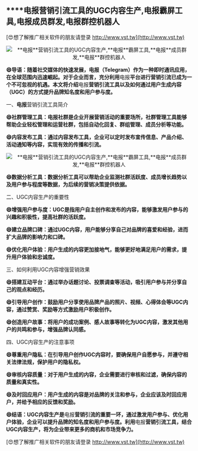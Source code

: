 ## ****电报**营销引流工具的UGC内容生产,**电报**霸屏工具,**电报**成员群发,**电报**群控机器人**

[😍想了解推广相关软件的朋友请登录 http://www.vst.tw](http://www.vst.tw)

 <center><img src="https://vst.tw/MP4/tuiguang/png/4.png" alt="**电报**营销引流工具的UGC内容生产,**电报**霸屏工具,**电报**成员群发,**电报**群控机器人"></center>

**😄导语：随着社交媒体的快速发展，**电报**（Telegram）作为一种即时通讯应用，在全球范围内迅速崛起。对于企业而言，充分利用**电报**平台进行营销引流已成为一个不可忽视的机遇。本文将介绍**电报**营销引流工具以及如何通过用户生成内容（UGC）的方式提升品牌知名度和用户参与度。**

一、**电报**营销引流工具简介

**😄社群管理工具：**电报**社群是企业开展营销活动的重要场所，社群管理工具能够帮助企业轻松管理和运营社群，包括自动化回复、群组管理、成员分析等功能。**

**😄内容发布工具：通过内容发布工具，企业可以定时发布宣传信息、产品介绍、活动通知等内容，实现有效的传播和引流。**

 <center><img src="https://vst.tw/MP4/tuiguang/png/8.png" alt="**电报**营销引流工具的UGC内容生产,**电报**霸屏工具,**电报**成员群发,**电报**群控机器人"></center>

**😄数据分析工具：数据分析工具可以帮助企业监测社群活跃度、成员增长趋势以及用户参与程度等数据，为后续的营销决策提供依据。**

二、UGC内容生产的重要性

**😄增强用户参与度：UGC是指用户自主创作和发布的内容，能够激发用户参与的兴趣和积极性，提高社群的活跃度。**

**😄建立品牌口碑：通过UGC内容，用户能够分享自己对品牌的喜爱和经验，进而扩大品牌的影响力和口碑。**

**😄优化用户体验：用户生成的内容更加接地气，能够更好地满足用户的需求，提升用户体验和忠诚度。**

三、如何利用UGC内容增强营销效果

**😄搭建互动平台：通过举办话题讨论、投票调查等活动，吸引用户参与并分享自己的观点和经历。**

**😄引导用户创作：鼓励用户分享使用品牌产品的照片、视频、心得体会等UGC内容，通过赞赏、奖励等方式激励用户积极创作。**

**😄创造用户故事：将用户的成功案例、感人故事等转化为UGC内容，激发其他用户的共鸣和参与，增强品牌认同感。**

四、UGC内容生产的注意事项

**😄尊重用户隐私：在引导用户创作UGC内容时，要确保用户自愿参与，并遵守相关法律法规，保护用户的隐私权。**

**😄审核内容质量：对于用户生成的内容，企业需要进行审核和过滤，确保内容的质量和真实性。**

**😄及时回应用户：用户生成的内容是对品牌的关注和参与，企业应该及时回应用户，并给予相应的反馈和奖励。**

**😄结语：UGC内容生产是**电报**营销引流的重要一环，通过激发用户参与、优化用户体验，企业可以提升品牌的知名度和用户参与度。利用**电报**营销引流工具，结合UGC内容生产，将为企业带来更多的商机和市场竞争力。**

[😍想了解推广相关软件的朋友请登录 http://www.vst.tw](http://www.vst.tw)



